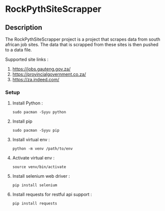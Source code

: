 # RockPythSiteScrapper

## Description
The RockPythSiteScrapper project is a project that scrapes data from south african job sites.
The data that is scrapped from these sites is then pushed to a data file.

Supported site links : 
1. https://jobs.gauteng.gov.za/
2. https://provincialgovernment.co.za/
3. https://za.indeed.com/

### Setup
1. Install Python :
     ```
     sudo pacman -Syyu python
     ```
2. Install pip
   ```
   sudo pacman -Syyu pip
   ```
3. Install virtual env :
   ```
   python -m venv /path/to/env
   ```
4. Activate virtual env :
   ```
   source venv/bin/activate
   ```
5. Install selenium web driver :
   ```
   pip install selenium
   ```
6. Install requests for restful api support :
   ```
   pip install requests
   ```
